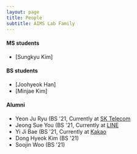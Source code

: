 ```yaml
---
layout: page
title: People
subtitle: AIMS Lab Family
---
```


#### MS students
* [Sungkyu Kim]

#### BS students
* [Joohyeok Han]
* [Minjae Kim]  

#### Alumni

* Yeon Ju Ryu (BS '21, Currently at [SK Telecom](https://www.sktelecom.com/index.html)
* Jeong Sue You (BS '21, Currently at [LINE](https://line.me/ko/)
* Yi Ji Bae (BS '21, Currently at [Kakao](https://www.kakaocorp.com/page/)
* Dong Hyeok Kim (BS '21)
* Soojin Woo (BS '21)

